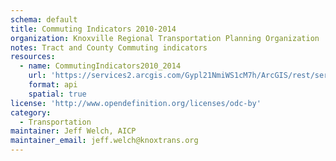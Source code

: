 ```yaml
---
schema: default
title: Commuting Indicators 2010-2014
organization: Knoxville Regional Transportation Planning Organization
notes: Tract and County Commuting indicators
resources:
  - name: CommutingIndicators2010_2014
    url: 'https://services2.arcgis.com/Gypl21NmiWS1cM7h/ArcGIS/rest/services/CommutingIndicators2010_2014/FeatureServer'
    format: api
    spatial: true
license: 'http://www.opendefinition.org/licenses/odc-by'
category:
  - Transportation
maintainer: Jeff Welch, AICP
maintainer_email: jeff.welch@knoxtrans.org
---
```

